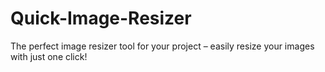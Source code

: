 # Quick-Image-Resizer
The perfect image resizer tool for your project – easily resize your images with just one click!

